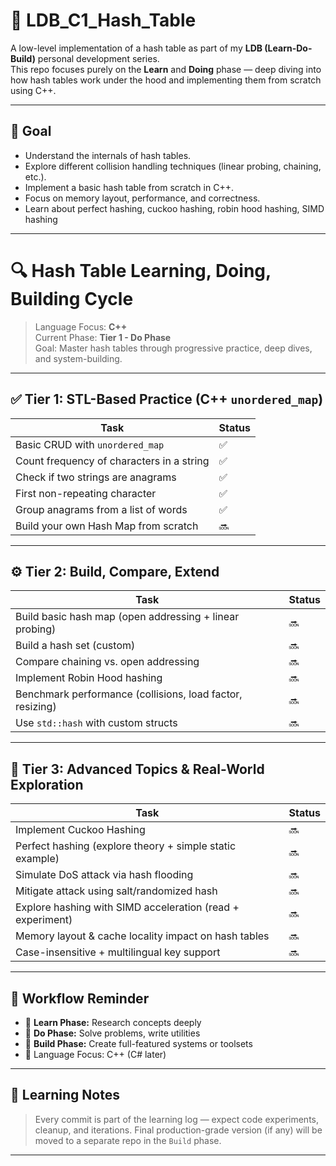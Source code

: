# 🔧 LDB_C1_Hash_Table

A low-level implementation of a hash table as part of my **LDB (Learn-Do-Build)** personal development series.  
This repo focuses purely on the **Learn** and **Doing** phase — deep diving into how hash tables work under the hood and implementing them from scratch using C++.

---

## 🚀 Goal

- Understand the internals of hash tables.
- Explore different collision handling techniques (linear probing, chaining, etc.).
- Implement a basic hash table from scratch in C++.
- Focus on memory layout, performance, and correctness.
- Learn about perfect hashing, cuckoo hashing, robin hood hashing, SIMD hashing
---

# 🔍 Hash Table Learning, Doing, Building Cycle

> Language Focus: **C++**  
> Current Phase: **Tier 1 - Do Phase**  
> Goal: Master hash tables through progressive practice, deep dives, and system-building.

---

## ✅ Tier 1: STL-Based Practice (C++ `unordered_map`)

| Task                                                | Status |
|-----------------------------------------------------|--------|
| Basic CRUD with `unordered_map`                     | ✅     |
| Count frequency of characters in a string           | ✅     |
| Check if two strings are anagrams                   | ✅     |
| First non-repeating character                       | ✅     |
| Group anagrams from a list of words                 | ✅     |
| Build your own Hash Map from scratch                | 🔜     |

---

## ⚙️ Tier 2: Build, Compare, Extend

| Task                                                              | Status |
|-------------------------------------------------------------------|--------|
| Build basic hash map (open addressing + linear probing)           | 🔜     |
| Build a hash set (custom)                                         | 🔜     |
| Compare chaining vs. open addressing                              | 🔜     |
| Implement Robin Hood hashing                                      | 🔜     |
| Benchmark performance (collisions, load factor, resizing)         | 🔜     |
| Use `std::hash` with custom structs                               | 🔜     |

---

## 🔬 Tier 3: Advanced Topics & Real-World Exploration

| Task                                                              | Status |
|-------------------------------------------------------------------|--------|
| Implement Cuckoo Hashing                                          | 🔜     |
| Perfect hashing (explore theory + simple static example)          | 🔜     |
| Simulate DoS attack via hash flooding                             | 🔜     |
| Mitigate attack using salt/randomized hash                        | 🔜     |
| Explore hashing with SIMD acceleration (read + experiment)        | 🔜     |
| Memory layout & cache locality impact on hash tables              | 🔜     |
| Case-insensitive + multilingual key support                       | 🔜     |

---

## 🔄 Workflow Reminder

- 🔹 **Learn Phase:** Research concepts deeply
- 🔹 **Do Phase:** Solve problems, write utilities
- 🔹 **Build Phase:** Create full-featured systems or toolsets
- 🧠 Language Focus: C++ (C# later)


---

## 🧠 Learning Notes

> Every commit is part of the learning log — expect code experiments, cleanup, and iterations.
> Final production-grade version (if any) will be moved to a separate repo in the `Build` phase.

---
